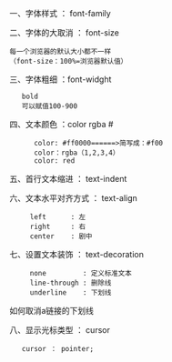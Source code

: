一、字体样式       ：  font-family

二、字体的大取消   ：  font-size

    每一个浏览器的默认大小都不一样 
    （font-size：100%=浏览器默认值）

 三、字体粗细      ：font-widght

       bold
       可以赋值100-900


四、文本颜色        ：color          rgba             #

          color: #ff0000======>简写成：#f00
          color：rgba（1,2,3,4）
          color: red

五、首行文本缩进    ： text-indent

六、文本水平对齐方式 ： text-align

         
         left      : 左	
         right     : 右
         center    : 剧中

七、设置文本装饰 ：   text-decoration 

         none         : 定义标准文本
         line-through : 删除线
         underline    : 下划线

如何取消a链接的下划线  

八、显示光标类型 ： cursor

       cursor ： pointer;



